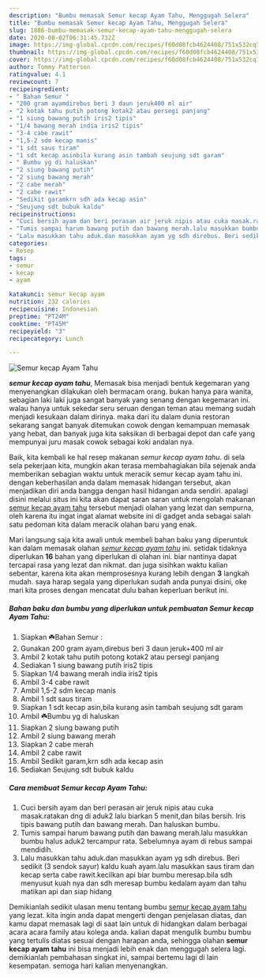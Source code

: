 ```yaml
---
description: "Bumbu memasak Semur kecap Ayam Tahu, Menggugah Selera"
title: "Bumbu memasak Semur kecap Ayam Tahu, Menggugah Selera"
slug: 1886-bumbu-memasak-semur-kecap-ayam-tahu-menggugah-selera
date: 2020-08-02T06:31:45.732Z
image: https://img-global.cpcdn.com/recipes/f60d08fcb4624408/751x532cq70/semur-kecap-ayam-tahu-foto-resep-utama.jpg
thumbnail: https://img-global.cpcdn.com/recipes/f60d08fcb4624408/751x532cq70/semur-kecap-ayam-tahu-foto-resep-utama.jpg
cover: https://img-global.cpcdn.com/recipes/f60d08fcb4624408/751x532cq70/semur-kecap-ayam-tahu-foto-resep-utama.jpg
author: Tommy Patterson
ratingvalue: 4.1
reviewcount: 7
recipeingredient:
- " Bahan Semur "
- "200 gram ayamdirebus beri 3 daun jeruk400 ml air"
- "2 kotak tahu putih potong kotak2 atau persegi panjang"
- "1 siung bawang putih iris2 tipis"
- "1/4 bawang merah india iris2 tipis"
- "3-4 cabe rawit"
- "1,5-2 sdm kecap manis"
- "1 sdt saus tiram"
- "1 sdt kecap asinbila kurang asin tambah seujung sdt garam"
- " Bumbu yg di haluskan"
- "2 siung bawang putih"
- "2 siung bawang merah"
- "2 cabe merah"
- "2 cabe rawit"
- "Sedikit garamkrn sdh ada kecap asin"
- "Seujung sdt bubuk kaldu"
recipeinstructions:
- "Cuci bersih ayam dan beri perasan air jeruk nipis atau cuka masak.ratakan dng di aduk2 lalu biarkan 5 menit,dan bilas bersih. Iris tipis bawang putih dan bawang merah. Dan haluskan bumbu."
- "Tumis sampai harum bawang putih dan bawang merah.lalu masukkan bumbu halus aduk2 tercampur rata. Sebelumnya ayam di rebus sampai mendidih."
- "Lalu masukkan tahu aduk.dan masukkan ayam yg sdh direbus. Beri sedikit (3 sendok sayur) kaldu kuah ayam.lalu masukkan saus tiram dan kecap serta cabe rawit.kecilkan api biar bumbu meresap.bila sdh menyusut kuah nya dan sdh meresap bumbu kedalam ayam dan tahu matikan api dan siap hidang"
categories:
- Resep
tags:
- semur
- kecap
- ayam

katakunci: semur kecap ayam 
nutrition: 232 calories
recipecuisine: Indonesian
preptime: "PT24M"
cooktime: "PT45M"
recipeyield: "3"
recipecategory: Lunch

---
```



![Semur kecap Ayam Tahu](https://img-global.cpcdn.com/recipes/f60d08fcb4624408/751x532cq70/semur-kecap-ayam-tahu-foto-resep-utama.jpg)

<b><i>semur kecap ayam tahu</i></b>, Memasak bisa menjadi bentuk kegemaran yang menyenangkan dilakukan oleh bermacam orang. bukan hanya para wanita, sebagian laki laki juga sangat banyak yang senang dengan kegemaran ini. walau hanya untuk sekedar seru seruan dengan teman atau memang sudah menjadi kesukaan dalam dirinya. maka dari itu dalam dunia restoran sekarang sangat banyak ditemukan cowok dengan kemampuan memasak yang hebat, dan banyak juga kita saksikan di berbagai depot dan cafe yang mempunyai juru masak cowok sebagai koki andalan nya.



Baik, kita kembali ke hal resep makanan <i>semur kecap ayam tahu</i>. di sela sela pekerjaan kita, mungkin akan terasa membahagiakan bila sejenak anda memberikan sebagian waktu untuk meracik semur kecap ayam tahu ini. dengan keberhasilan anda dalam memasak hidangan tersebut, akan menjadikan diri anda bangga dengan hasil hidangan anda sendiri. apalagi disini melalui situs ini kita akan dapat saran saran untuk mengolah makanan <u>semur kecap ayam tahu</u> tersebut menjadi olahan yang lezat dan sempurna, oleh karena itu ingat ingat alamat website ini di gadget anda sebagai salah satu pedoman kita dalam meracik olahan baru yang enak.


Mari langsung saja kita awali untuk membeli bahan baku yang diperuntuk kan dalam memasak olahan <u><i>semur kecap ayam tahu</i></u> ini. setidak tidaknya diperlukan <b>16</b> bahan yang diperlukan di olahan ini. biar nantinya dapat tercapai rasa yang lezat dan nikmat. dan juga sisihkan waktu kalian sebentar, karena kita akan memprosesnya kurang lebih dengan <b>3</b> langkah mudah. saya harap segala yang diperlukan sudah anda punyai disini, oke mari kita proses dengan mencatat dulu bahan keperluan berikut ini.

<!--inarticleads1-->

##### Bahan baku dan bumbu yang diperlukan untuk pembuatan Semur kecap Ayam Tahu:

1. Siapkan  ☘️Bahan Semur :
1. Gunakan 200 gram ayam,direbus beri 3 daun jeruk+400 ml air
1. Ambil 2 kotak tahu putih potong kotak2 atau persegi panjang
1. Sediakan 1 siung bawang putih iris2 tipis
1. Siapkan 1/4 bawang merah india iris2 tipis
1. Ambil 3-4 cabe rawit
1. Ambil 1,5-2 sdm kecap manis
1. Ambil 1 sdt saus tiram
1. Siapkan 1 sdt kecap asin,bila kurang asin tambah seujung sdt garam
1. Ambil  ☘️Bumbu yg di haluskan
1. Siapkan 2 siung bawang putih
1. Ambil 2 siung bawang merah
1. Siapkan 2 cabe merah
1. Ambil 2 cabe rawit
1. Ambil Sedikit garam,krn sdh ada kecap asin
1. Sediakan Seujung sdt bubuk kaldu




<!--inarticleads2-->

##### Cara membuat Semur kecap Ayam Tahu:

1. Cuci bersih ayam dan beri perasan air jeruk nipis atau cuka masak.ratakan dng di aduk2 lalu biarkan 5 menit,dan bilas bersih. Iris tipis bawang putih dan bawang merah. Dan haluskan bumbu.
1. Tumis sampai harum bawang putih dan bawang merah.lalu masukkan bumbu halus aduk2 tercampur rata. Sebelumnya ayam di rebus sampai mendidih.
1. Lalu masukkan tahu aduk.dan masukkan ayam yg sdh direbus. Beri sedikit (3 sendok sayur) kaldu kuah ayam.lalu masukkan saus tiram dan kecap serta cabe rawit.kecilkan api biar bumbu meresap.bila sdh menyusut kuah nya dan sdh meresap bumbu kedalam ayam dan tahu matikan api dan siap hidang




Demikianlah sedikit ulasan menu tentang bumbu <u>semur kecap ayam tahu</u> yang lezat. kita ingin anda dapat mengerti dengan penjelasan diatas, dan kamu dapat memasak lagi di saat lain untuk di hidangkan dalam berbagai acara acara family atau kolega anda. kalian dapat mengulik bumbu bumbu yang tertulis diatas sesuai dengan harapan anda, sehingga olahan <b>semur kecap ayam tahu</b> ini bisa menjadi lebih enak dan menggugah selera lagi. demikianlah pembahasan singkat ini, sampai bertemu lagi di lain kesempatan. semoga hari kalian menyenangkan.
